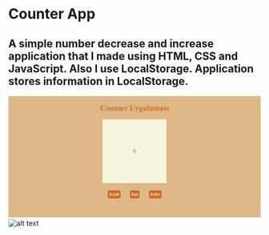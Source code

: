 # Counter App 
## A simple number decrease and increase application that I made using HTML, CSS and JavaScript. Also I use LocalStorage. Application stores information in LocalStorage.
![alt text](https://github.com/semakeremetci/Counter-js/blob/main/images/counter%20app.png)
![alt text]([https://github.com/semakeremetci/Counter-js/blob/main/images/counter%20app.png](https://github.com/semakeremetci/Counter-js/blob/main/images/counter-localstorage.png))
